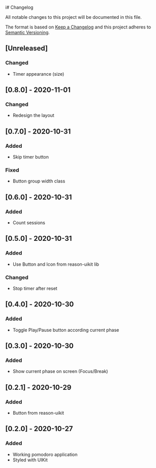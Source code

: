 i# Changelog

All notable changes to this project will be documented in this file.

The format is based on [Keep a Changelog](http://keepachangelog.com/en/1.0.0/)
and this project adheres to [Semantic Versioning](http://semver.org/spec/v2.0.0.html).

## [Unreleased]
### Changed
- Timer appearance (size)

## [0.8.0] - 2020-11-01
### Changed
- Redesign the layout

## [0.7.0] - 2020-10-31
### Added
- Skip timer button
### Fixed
- Button group width class

## [0.6.0] - 2020-10-31
### Added
- Count sessions

## [0.5.0] - 2020-10-31
### Added
- Use Button and Icon from reason-uikit lib
### Changed
- Stop timer after reset

## [0.4.0] - 2020-10-30
### Added
- Toggle Play/Pause button according current phase

## [0.3.0] - 2020-10-30
### Added
- Show current phase on screen (Focus/Break)

## [0.2.1] - 2020-10-29
### Added
- Button from reason-uikit

## [0.2.0] - 2020-10-27
### Added
- Working pomodoro application
- Styled with UIKit